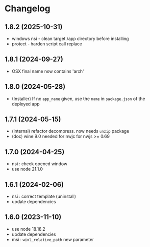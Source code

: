 # Changelog

## 1.8.2 (2025-10-31)

- windows nsi - clean target /app directory before installing
- protect - harden script call replace

## 1.8.1 (2024-09-27)

- OSX final name  now contains 'arch'

## 1.8.0 (2024-05-28)

- (Installer) If no `app_name` given, use the `name` in `package.json` of the deployed app

## 1.7.1 (2024-05-15)

- (internal) refactor decompress. now needs `unzip` package
- (doc) wine 9.0 needed for nwjc for nwjs >= 0.69 

## 1.7.0 (2024-04-25)

- nsi : check opened window
- use node 21.1.0

## 1.6.1 (2024-02-06)

- nsi : correct template (uninstall)
- update dependencies

## 1.6.0 (2023-11-10)

- use node 18.18.2
- update dependencies
- msi : `wixl_relative_path` new parameter

